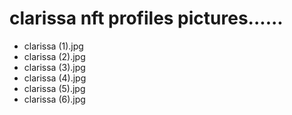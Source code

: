 # clarissa nft profiles pictures......
- clarissa (1).jpg
- clarissa (2).jpg
- clarissa (3).jpg
- clarissa (4).jpg
- clarissa (5).jpg
- clarissa (6).jpg
